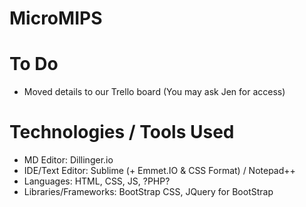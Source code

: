 # MicroMIPS

# To Do
  - Moved details to our Trello board (You may ask Jen for access)
  
# Technologies / Tools Used
  - MD Editor: Dillinger.io
  - IDE/Text Editor: Sublime (+ Emmet.IO & CSS Format) / Notepad++
  - Languages: HTML, CSS, JS, ?PHP?
  - Libraries/Frameworks: BootStrap CSS, JQuery for BootStrap
